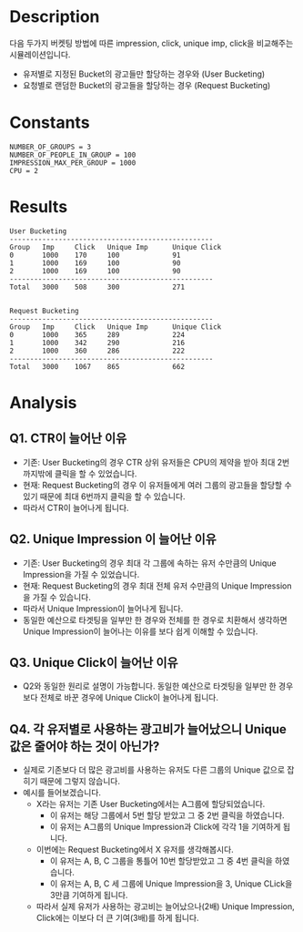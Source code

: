 # Description
다음 두가지 버켓팅 방법에 따른 impression, click, unique imp, click을 비교해주는 시뮬레이션입니다.
- 유저별로 지정된 Bucket의 광고들만 할당하는 경우와 (User Bucketing)
- 요청별로 랜덤한 Bucket의 광고들을 할당하는 경우 (Request Bucketing)
  
# Constants
```
NUMBER_OF_GROUPS = 3
NUMBER_OF_PEOPLE_IN_GROUP = 100
IMPRESSION_MAX_PER_GROUP = 1000
CPU = 2
```

# Results
```
User Bucketing
--------------------------------------------------
Group   Imp     Click   Unique Imp      Unique Click
0       1000    170     100             91
1       1000    169     100             90
2       1000    169     100             90
--------------------------------------------------
Total   3000    508     300             271


Request Bucketing
--------------------------------------------------
Group   Imp     Click   Unique Imp      Unique Click
0       1000    365     289             224
1       1000    342     290             216
2       1000    360     286             222
--------------------------------------------------
Total   3000    1067    865             662
```

# Analysis
## Q1. CTR이 늘어난 이유
- 기존: User Bucketing의 경우 CTR 상위 유저들은 CPU의 제약을 받아 최대 2번까지밖에 클릭을 할 수 있었습니다.
- 현재: Request Bucketing의 경우 이 유저들에게 여러 그룹의 광고들을 할당할 수 있기 때문에 최대 6번까지 클릭을 할 수 있습니다.
- 따라서 CTR이 늘어나게 됩니다.

## Q2. Unique Impression 이 늘어난 이유
- 기존: User Bucketing의 경우 최대 각 그룹에 속하는 유저 수만큼의 Unique Impression을 가질 수 있었습니다.
- 현재: Request Bucketing의 경우 최대 전체 유저 수만큼의 Unique Impression을 가질 수 있습니다.
- 따라서 Unique Impression이 늘어나게 됩니다.
- 동일한 예산으로 타겟팅을 일부만 한 경우와 전체를 한 경우로 치환해서 생각하면 Unique Impression이 늘어나는 이유를 보다 쉽게 이해할 수 있습니다.
  
## Q3. Unique Click이 늘어난 이유
- Q2와 동일한 원리로 설명이 가능합니다. 동일한 예산으로 타겟팅을 일부만 한 경우보다 전체로 바꾼 경우에 Unique Click이 늘어나게 됩니다.

## Q4. 각 유저별로 사용하는 광고비가 늘어났으니 Unique 값은 줄어야 하는 것이 아닌가?
- 실제로 기존보다 더 많은 광고비를 사용하는 유저도 다른 그룹의 Unique 값으로 잡히기 때문에 그렇지 않습니다.
- 예시를 들어보겠습니다.
  - X라는 유저는 기존 User Bucketing에서는 A그룹에 할당되었습니다.
    - 이 유저는 해당 그룹에서 5번 할당 받았고 그 중 2번 클릭을 하였습니다.
    - 이 유저는 A그룹의 Unique Impression과 Click에 각각 1을 기여하게 됩니다.
  - 이번에는 Request Bucketing에서 X 유저를 생각해봅시다.
    - 이 유저는 A, B, C 그룹을 통틀어 10번 할당받았고 그 중 4번 클릭을 하였습니다.
    - 이 유저는 A, B, C 세 그룹에 Unique Impression을 3, Unique CLick을 3만큼 기여하게 됩니다.
  - 따라서 실제 유저가 사용하는 광고비는 늘어났으나(2배) Unique Impression, Click에는 이보다 더 큰 기여(3배)를 하게 됩니다.  
